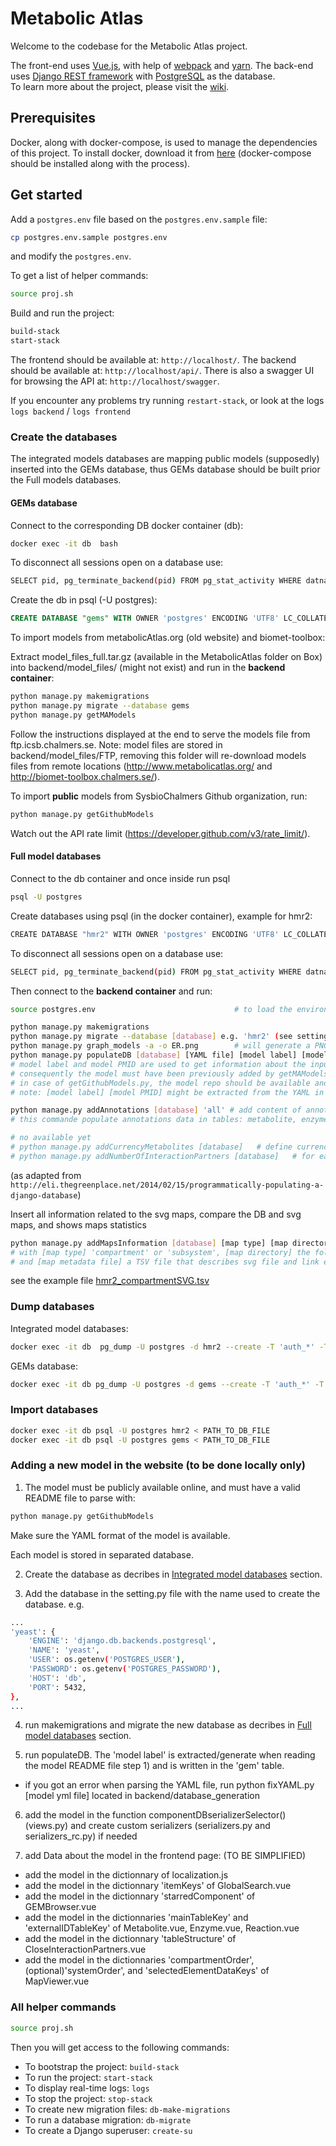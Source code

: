 # Metabolic Atlas
Welcome to the codebase for the Metabolic Atlas project.

The front-end uses [Vue.js](https://vuejs.org), with help of [webpack](https://webpack.js.org) and [yarn](https://yarnpkg.com/en/). The back-end uses [Django REST framework](http://www.django-rest-framework.org) with [PostgreSQL](https://www.postgresql.org) as the database.  
To learn more about the project, please visit the [wiki](https://github.com/SysBioChalmers/MetabolicAtlas/wiki).

## Prerequisites
Docker, along with docker-compose, is used to manage the dependencies of this project. To install docker, download it from [here](https://www.docker.com/products/docker) (docker-compose should be installed along with the process).

## Get started

Add a `postgres.env` file based on the `postgres.env.sample` file:
```bash
cp postgres.env.sample postgres.env
```
and modify the `postgres.env`.

To get a list of helper commands:
```bash
source proj.sh
```

Build and run the project:
```bash
build-stack
start-stack
```

The frontend should be available at: `http://localhost/`.
The backend should be available at: `http://localhost/api/`. There is also a swagger UI for browsing the API at: `http://localhost/swagger`.

If you encounter any problems try running `restart-stack`, or look at the logs `logs backend` / `logs frontend`

### Create the databases

The integrated models databases are mapping public models (supposedly) inserted into the GEMs database, thus GEMs database should be built prior the Full models databases.

#### GEMs database

Connect to the corresponding DB docker container (db):
```bash
docker exec -it db  bash
```

To disconnect all sessions open on a database use:
```bash
SELECT pid, pg_terminate_backend(pid) FROM pg_stat_activity WHERE datname = 'gems' AND pid <> pg_backend_pid();
```

Create the db in psql (-U postgres):
```sql
CREATE DATABASE "gems" WITH OWNER 'postgres' ENCODING 'UTF8' LC_COLLATE = 'en_US.UTF-8' LC_CTYPE = 'en_US.UTF-8' TEMPLATE template0;
```

To import models from metabolicAtlas.org (old website) and biomet-toolbox:

Extract model_files_full.tar.gz (available in the MetabolicAtlas folder on Box) into backend/model_files/ (might not exist) and run in the **backend container**:

```bash
python manage.py makemigrations
python manage.py migrate --database gems
python manage.py getMAModels
```

Follow the instructions displayed at the end to serve the models file from ftp.icsb.chalmers.se.
Note: model files are stored in backend/model_files/FTP, removing this folder will re-download models files from remote locations (http://www.metabolicatlas.org/ and http://biomet-toolbox.chalmers.se/).


To import **public** models from SysbioChalmers Github organization, run:
```bash
python manage.py getGithubModels
```
Watch out the API rate limit (https://developer.github.com/v3/rate_limit/).

#### Full model databases

Connect to the db container and once inside run psql

```bash
psql -U postgres
```

Create databases using psql (in the docker container), example for hmr2:

```bash
CREATE DATABASE "hmr2" WITH OWNER 'postgres' ENCODING 'UTF8' LC_COLLATE = 'en_US.UTF-8' LC_CTYPE = 'en_US.UTF-8' TEMPLATE template0;
```

To disconnect all sessions open on a database use:
```bash
SELECT pid, pg_terminate_backend(pid) FROM pg_stat_activity WHERE datname = 'hmr2' AND pid <> pg_backend_pid();
```

Then connect to the **backend container** and run:
```bash
source postgres.env                               # to load the environment variables

python manage.py makemigrations
python manage.py migrate --database [database] e.g. 'hmr2' (see settings.py)
python manage.py graph_models -a -o ER.png        # will generate a PNG overview of your tables (optional)
python manage.py populateDB [database] [YAML file] [model label] [model PMID]
# model label and model PMID are used to get information about the input model from the 'gems' database,
# consequently the model must have been previously added by getMAModels.py or getGithubModels.py in the 'gems' database
# in case of getGithubModels.py, the model repo should be available and public on the Chalmers Sysbio Github organization repos
# note: [model label] [model PMID] might be extracted from the YAML in the future, this is a temporary solution

python manage.py addAnnotations [database] 'all' # add content of annotations files found in annotation/hmr2/ in the database
# this commande populate annotations data in tables: metabolite, enzyme, reaction and subsystem

# no available yet
# python manage.py addCurrencyMetabolites [database]   # define currency metabolites
# python manage.py addNumberOfInteractionPartners [database]   # for each reaction_component calculate and store the number of interaction partners...
```

(as adapted from `http://eli.thegreenplace.net/2014/02/15/programmatically-populating-a-django-database`)

Insert all information related to the svg maps, compare the DB and svg maps, and shows maps statistics

```bash
python manage.py addMapsInformation [database] [map type] [map directory] [map metadata file]
# with [map type] 'compartment' or 'subsystem', [map directory] the folder where to with the svg files
# and [map metadata file] a TSV file that describes svg file and link each file to a compartment/subsystem of the model
```
see the example file [hmr2_compartmentSVG.tsv](/backend/database_generation/example/hmr2_compartmentSVG.tsv)


### Dump databases

Integrated model databases:
```bash
docker exec -it db  pg_dump -U postgres -d hmr2 --create -T 'auth_*' -T 'django_*' > hmr2.db
```

GEMs database:
```bash
docker exec -it db pg_dump -U postgres -d gems --create -T 'auth_*' -T 'django_*' > gems.db
```

### Import databases

```bash
docker exec -it db psql -U postgres hmr2 < PATH_TO_DB_FILE
docker exec -it db psql -U postgres gems < PATH_TO_DB_FILE
```

### Adding a new model in the website (to be done locally only)

1) The model must be publicly available online, and must have a valid README file to parse with:

```bash
python manage.py getGithubModels
```
Make sure the YAML format of the model is available.

Each model is stored in separated database.

2) Create the database as decribes in [Integrated model databases](#Integrated_model_databases) section.

3) Add the database in the setting.py file with the name used to create the database. e.g.

```bash
...
'yeast': {
    'ENGINE': 'django.db.backends.postgresql',
    'NAME': 'yeast',
    'USER': os.getenv('POSTGRES_USER'),
    'PASSWORD': os.getenv('POSTGRES_PASSWORD'),
    'HOST': 'db',
    'PORT': 5432,
},
...
```

4) run makemigrations and migrate the new database as decribes in [Full model databases](#Integrated_model_databases) section.

5) run populateDB. The 'model label' is extracted/generate when reading the model README file step 1) and is written in the 'gem' table.
  - if you got an error when parsing the YAML file, run python fixYAML.py [model yml file] located in backend/database_generation

6) add the model in the function componentDBserializerSelector() (views.py) and create custom serializers (serializers.py and serializers_rc.py) if needed

7) add Data about the model in the frontend page: (TO BE SIMPLIFIED)
  - add the model in the dictionnary of localization.js
  - add the model in the dictionnary 'itemKeys' of GlobalSearch.vue
  - add the model in the dictionnary 'starredComponent' of GEMBrowser.vue
  - add the model in the dictionnaries 'mainTableKey' and 'externalIDTableKey' of Metabolite.vue, Enzyme.vue, Reaction.vue
  - add the model in the dictionnary 'tableStructure' of CloseInteractionPartners.vue
  - add the model in the dictionnaries 'compartmentOrder', (optional)'systemOrder', and 'selectedElementDataKeys' of MapViewer.vue


### All helper commands

```bash
source proj.sh
```

Then you will get access to the following commands:
* To bootstrap the project: `build-stack`
* To run the project: `start-stack`
* To display real-time logs: `logs`
* To stop the project: `stop-stack`
* To create new migration files: `db-make-migrations`
* To run a database migration: `db-migrate`
* To create a Django superuser: `create-su`
